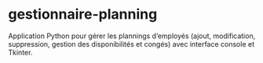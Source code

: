 # gestionnaire-planning
Application Python pour gérer les plannings d’employés (ajout, modification, suppression, gestion des disponibilités et congés) avec interface console et Tkinter.

